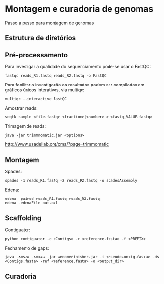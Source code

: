 # Montagem e curadoria de genomas
Passo a passo para montagem de genomas

## Estrutura de diretórios

## Pré-processamento

Para investigar a qualidade do sequenciamento pode-se usar o FastQC:
```
fastqc reads_R1.fastq reads_R2.fastq -o FastQC
```
Para facilitar a investigação os resultados podem ser compilados em gráficos únicos interativos, via multiqc:
```
multiqc --interactive FastQC
```

Amostrar reads:
```
seqtk sample <file.fastq> <fraction>|<number> > <fastq_VALUE.fastq>
```

Trimagem de reads:
```
java -jar trimmnomatic.jar <options>
```
http://www.usadellab.org/cms/?page=trimmomatic

## Montagem

Spades:
```
spades -1 reads_R1.fastq -2 reads_R2.fastq -o spadesAssembly
```
Edena:
```
edena -paired reads_R1.fastq reads_R2.fastq
edena -edenaFile out.ovl
```

## Scaffolding

Contiguator:
```
python contiguator -c <Contigs> -r <reference.fasta> -f <PREFIX>
```

Fechamento de gaps:
```
java -Xms2G -Xmx4G -jar GenomeFinisher.jar -i <PseudoContig.fasta> -ds <Contigs.fasta> -ref <reference.fasta> -o <output_dir>
``` 
## Curadoria
